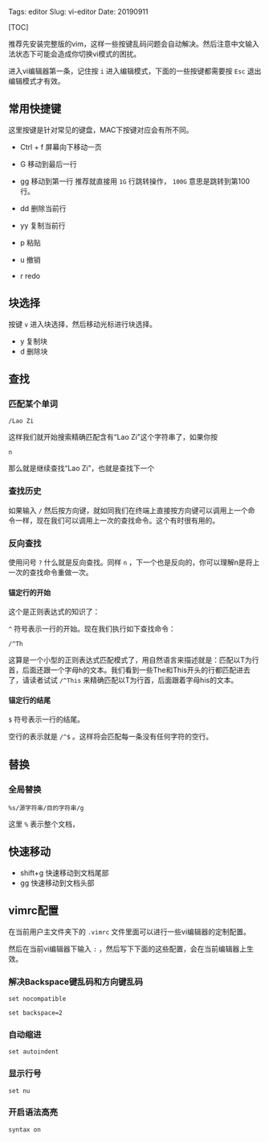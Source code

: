 Tags: editor
Slug: vi-editor
Date: 20190911


[TOC]


推荐先安装完整版的vim，这样一些按键乱码问题会自动解决。然后注意中文输入法状态下可能会造成你切换vi模式的困扰。

进入vi编辑器第一条，记住按 `i` 进入编辑模式，下面的一些按键都需要按 `Esc` 退出编辑模式才有效。

## 常用快捷键

这里按键是针对常见的键盘，MAC下按键对应会有所不同。


-   Ctrl + f  屏幕向下移动一页
-   G 移动到最后一行

- gg 移动到第一行 推荐就直接用 `1G` 行跳转操作， `100G` 意思是跳转到第100行。
- dd 删除当前行
- yy 复制当前行
- p 粘贴
- u 撤销
- r redo



## 块选择

按键 `v` 进入块选择，然后移动光标进行块选择。


-   y 复制块
-   d 删除块



## 查找

### 匹配某个单词

```
/Lao Zi
```



这样我们就开始搜索精确匹配含有“Lao Zi”这个字符串了，如果你按 

```
n
```



那么就是继续查找“Lao Zi”，也就是查找下一个

### 查找历史

如果输入 `/` 然后按方向键，就如同我们在终端上直接按方向键可以调用上一个命令一样，现在我们可以调用上一次的查找命令。这个有时很有用的。

### 反向查找

使用问号 `?` 什么就是反向查找。同样 `n` ，下一个也是反向的，你可以理解n是将上一次的查找命令重做一次。

#### 锚定行的开始

这个是正则表达式的知识了：

`^` 符号表示一行的开始。现在我们执行如下查找命令：

```
/^Th
```

这算是一个小型的正则表达式匹配模式了，用自然语言来描述就是：匹配以T为行首，后面还跟一个字母h的文本。我们看到一些The和This开头的行都匹配进去了，请读者试试 `/^This` 来精确匹配以T为行首，后面跟着字母his的文本。

#### 锚定行的结尾

`$` 符号表示一行的结尾。

空行的表示就是 `/^$` 。这样将会匹配每一条没有任何字符的空行。

## 替换

### 全局替换

```
%s/源字符串/目的字符串/g
```

这里 `%` 表示整个文档，

## 快速移动

- shift+g 快速移动到文档尾部
- gg 快速移动到文档头部







## vimrc配置

在当前用户主文件夹下的 `.vimrc` 文件里面可以进行一些vi编辑器的定制配置。

然后在当前vi编辑器下输入 `:` ，然后写下下面的这些配置，会在当前编辑器上生效。

### 解决Backspace键乱码和方向键乱码

```
set nocompatible 

set backspace=2
```




### 自动缩进

```
set autoindent
```



### 显示行号

```
set nu
```



### 开启语法高亮

```
syntax on
```


​    



